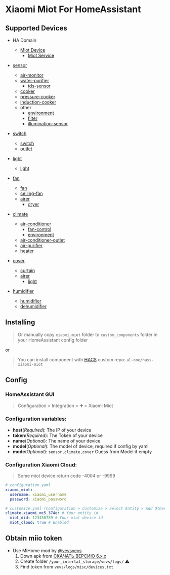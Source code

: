 # Xiaomi Miot For HomeAssistant

## Supported Devices

- HA Domain
    - [Miot Device](https://miot-spec.org/miot-spec-v2/spec/devices)
        - [Miot Service](https://miot-spec.org/miot-spec-v2/spec/services)

- [sensor](https://www.home-assistant.io/integrations/sensor)
    - [air-monitor](https://miot-spec.org/miot-spec-v2/spec/service?type=urn:miot-spec-v2:device:air-monitor:0000A008)
    - [water-purifier](https://miot-spec.org/miot-spec-v2/spec/service?type=urn:miot-spec-v2:service:water-purifier:00007821)
        - [tds-sensor](https://miot-spec.org/miot-spec-v2/spec/service?type=urn:miot-spec-v2:service:tds-sensor:0000780D)
    - [cooker](https://miot-spec.org/miot-spec-v2/spec/service?type=urn:miot-spec-v2:device:cooker:0000A00B)
    - [pressure-cooker](https://miot-spec.org/miot-spec-v2/spec/service?type=urn:miot-spec-v2:device:pressure-cooker:0000A04B)
    - [induction-cooker](https://miot-spec.org/miot-spec-v2/spec/service?type=urn:miot-spec-v2:device:induction-cooker:0000A033)
    - other
        - [environment](https://miot-spec.org/miot-spec-v2/spec/service?type=urn:miot-spec-v2:service:environment:0000780A)
        - [filter](https://miot-spec.org/miot-spec-v2/spec/service?type=urn:miot-spec-v2:service:filter:0000780B)
        - [illumination-sensor](https://miot-spec.org/miot-spec-v2/spec/service?type=urn:miot-spec-v2:service:illumination-sensor:0000783D)
- [switch](https://www.home-assistant.io/integrations/switch)
    - [switch](https://miot-spec.org/miot-spec-v2/spec/service?type=urn:miot-spec-v2:service:switch:0000780C)
    - [outlet](https://miot-spec.org/miot-spec-v2/spec/service?type=urn:miot-spec-v2:service:switch:0000780C)
- [light](https://www.home-assistant.io/integrations/light)
    - [light](https://miot-spec.org/miot-spec-v2/spec/service?type=urn:miot-spec-v2:service:light:0000A001)
- [fan](https://www.home-assistant.io/integrations/fan)
    - [fan](https://miot-spec.org/miot-spec-v2/spec/service?type=urn:miot-spec-v2:service:fan:00007808)
    - [ceiling-fan](https://miot-spec.org/miot-spec-v2/spec/service?type=urn:miot-spec-v2:service:ceiling-fan:00007849)
    - [airer](https://miot-spec.org/miot-spec-v2/spec/service?type=urn:miot-spec-v2:service:airer:00007817)
        - [dryer](https://miot-spec.org/miot-spec-v2/spec/service?type=urn:miot-spec-v2:service:dryer:00007895)
- [climate](https://www.home-assistant.io/integrations/climate)
    - [air-conditioner](https://miot-spec.org/miot-spec-v2/spec/service?type=urn:miot-spec-v2:service:air-conditioner:0000780F)
        - [fan-control](https://miot-spec.org/miot-spec-v2/spec/service?type=urn:miot-spec-v2:service:fan-control:00007809)
        - [environment](https://miot-spec.org/miot-spec-v2/spec/service?type=urn:miot-spec-v2:service:environment:0000780A)
    - [air-conditioner-outlet](https://miot-spec.org/miot-spec-v2/spec/service?type=urn:miot-spec-v2:service:air-condition-outlet:000078A3)
    - [air-purifier](https://miot-spec.org/miot-spec-v2/spec/service?type=urn:miot-spec-v2:device:air-purifier:0000A007)
    - [heater](https://miot-spec.org/miot-spec-v2/spec/service?type=urn:miot-spec-v2:device:heater:0000A01A)
- [cover](https://www.home-assistant.io/integrations/cover)
    - [curtain](https://miot-spec.org/miot-spec-v2/spec/service?type=urn:miot-spec-v2:service:curtain:00007816)
    - [airer](https://miot-spec.org/miot-spec-v2/spec/service?type=urn:miot-spec-v2:service:airer:00007817)
        - [light](https://miot-spec.org/miot-spec-v2/spec/service?type=urn:miot-spec-v2:service:light:00007802)
- [humidifier](https://www.home-assistant.io/integrations/humidifier)
    - [humidifier](https://miot-spec.org/miot-spec-v2/spec/service?type=urn:miot-spec-v2:device:humidifier:0000A00E)
    - [dehumidifier](https://miot-spec.org/miot-spec-v2/spec/service?type=urn:miot-spec-v2:device:dehumidifier:0000A02D)


## Installing

> Or manually copy `xiaomi_miot` folder to `custom_components` folder in your HomeAssistant config folder

or

> You can install component with [HACS](https://hacs.xyz) custom repo: `al-one/hass-xiaomi-miot`


## Config

### HomeAssistant GUI

> Configuration > Integration > ➕ > Xiaomi Miot

### Configuration variables:

- **host**(*Required*): The IP of your device
- **token**(*Required*): The Token of your device
- **name**(*Optional*): The name of your device
- **model**(*Optional*): The model of device, required if config by yaml
- **mode**(*Optional*): `sensor,climate,cover` Guess from Model if empty

### Configuration Xiaomi Cloud:

> Some miot device return code -4004 or -9999

```yaml
# configuration.yaml
xiaomi_miot:
  username: xiaomi_username
  password: xiaomi_password

# customize.yaml (Configuration > Customize > Select Entity > Add Other Attribute)
climate.xiaomi_mc5_374e: # Your entity id
  miot_did: 123456789 # Your miot device id
  miot_cloud: true # Enabled
```


## Obtain miio token

- Use MiHome mod by [@vevsvevs](https://github.com/custom-components/ble_monitor/issues/7#issuecomment-595874419)
  1. Down apk from [СКАЧАТЬ ВЕРСИЮ 6.x.x](https://www.kapiba.ru/2017/11/mi-home.html)
  2. Create folder `/your_interlal_storage/vevs/logs/` ⚠️
  3. Find token from `vevs/logs/misc/devices.txt`
